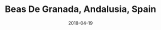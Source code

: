 ---
title: Beas De Granada, Andalusia, Spain
date: 2018-04-19
countries:
  - Spain
resources:
  - src: feature.jpg
    params: 
      weight: 0
  - src: DSCF6921.jpg
    params: 
      weight: 1
  - src: DSCF6922.jpg
    params: 
      weight: 2
  - src: DSCF6927.jpg
    params: 
      weight: 3
  - src: DSCF6936.jpg
    params: 
      weight: 4
  - src: DSCF6929.jpg
    params: 
      weight: 5
  - src: DSCF6945.jpg
    params: 
      weight: 6
  - src: DSCF6961.jpg
    params: 
      weight: 7
  - src: DSCF6973.jpg
    params: 
      weight: 8
  - src: DSCF6974.jpg
    params: 
      weight: 9
  - src: DSCF6980.jpg
    params: 
      weight: 10
---